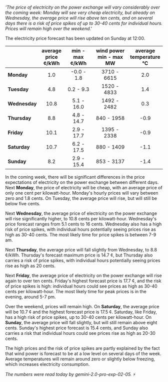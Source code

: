 *'The price of electricity on the power exchange will vary considerably over the coming week: Monday will see very cheap electricity, but already on Wednesday, the average price will rise above ten cents, and on several days there is a risk of price spikes of up to 30-40 cents for individual hours. Prices will remain high over the weekend.'*

The electricity price forecast has been updated on Sunday at 12:00.

|    | average<br>price<br>¢/kWh | min - max<br>¢/kWh | wind power<br>min - max<br>MW | average<br>temperature<br>°C |
|:-------------|:----------------:|:----------------:|:-------------:|:-------------:|
| **Monday**  | 1.0 | -0.0 - 1.8 | 3710 - 6615 | 2.0 |
| **Tuesday**    | 4.8 | 0.2 - 9.3  | 1520 - 4833 | 1.4 |
| **Wednesday** | 10.8 | 5.1 - 16.0 | 1492 - 2482 | 0.3 |
| **Thursday**   | 8.8 | 4.8 - 14.7 | 840 - 1958  | -0.9 |
| **Friday**  | 10.1 | 2.9 - 17.7 | 1395 - 2338 | -0.9 |
| **Saturday**   | 10.7 | 6.2 - 17.5 | 880 - 1409  | -1.1 |
| **Sunday**  | 8.2 | 2.9 - 15.4 | 853 - 3137  | -1.4 |

In the coming week, there will be significant differences in the price expectations of electricity on the power exchange between different days. Next **Monday**, the price of electricity will be cheap, with an average price of only one cent per kilowatt-hour. Monday's hourly prices will vary between zero and 1.8 cents. On Tuesday, the average price will rise, but will still be below five cents.

Next **Wednesday**, the average price of electricity on the power exchange will rise significantly higher, to 10.8 cents per kilowatt-hour. Wednesday's price forecast ranges from 5.1 cents to 16 cents. Wednesday also has a high risk of price spikes, with individual hours potentially seeing prices rise as high as 30-40 cents. The most likely time for price spikes is between 7-9 am.

Next **Thursday**, the average price will fall slightly from Wednesday, to 8.8 ¢/kWh. Thursday's forecast maximum price is 14.7 ¢, but Thursday also carries a risk of price spikes, with individual hours potentially seeing prices rise as high as 20 cents.

Next **Friday**, the average price of electricity on the power exchange will rise again to over ten cents. Friday's highest forecast price is 17.7 ¢, and the risk of price spikes is high: individual hours could see prices as high as 30-40 cents per kilowatt-hour. The most likely time for peak prices is in the evening, around 5-7 pm.

Over the weekend, prices will remain high. On **Saturday**, the average price will be 10.7 ¢ and the highest forecast price is 17.5 ¢. Saturday, like Friday, has a high risk of price spikes, up to 30-40 cents per kilowatt-hour. On **Sunday**, the average price will fall slightly, but will still remain above eight cents. Sunday's highest price forecast is 15.4 cents, and Sunday also carries a risk that individual hours could see prices rise as high as 20-30 cents.

The high prices and the risk of price spikes are partly explained by the fact that wind power is forecast to be at a low level on several days of the week. Average temperatures will remain around zero or slightly below freezing, which increases electricity consumption.

*The numbers were read today by gemini-2.0-pro-exp-02-05.* ⚡️

